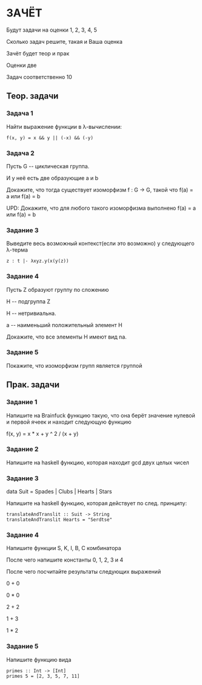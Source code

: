 # ЗАЧЁТ

Будут задачи на оценки 1, 2, 3, 4, 5

Сколько задач решите, такая и Ваша оценка

Зачёт будет теор и прак

Оценки две

Задач соответственно 10

## Теор. задачи

### Задача 1
Найти выражение функции в λ-вычислении:
```
f(x, y) = x && y || (-x) && (-y) 
```

### Задача 2
Пусть G -- циклическая группа.

И у неё есть две образующие a и b

Докажите, что тогда существует изоморфизм f : G -> G, такой что f(a) = a или f(a) = b

UPD: Докажите, что для любого такого изоморфизма выполнено f(a) = a или f(a) = b

### Задание 3
Выведите весь возможный контекст(если это возможно) у следующего λ-терма
```
z : t |- λxyz.y(x(y(z))
```

### Задание 4
Пусть Z образуют группу по сложению

H -- подгруппа Z

H -- нетривиальна. 

a -- наименьший положительный элемент H

Докажите, что все элементы H имеют вид na.

### Задание 5
Покажите, что изоморфизм групп является группой

## Прак. задачи
### Задание 1
Напишите на Brainfuck функцию такую, что она берёт значение нулевой и первой ячеек и находит следующую функцию

f(x, y) = x * x + y ^ 2 / (x + y)

### Задание 2
Напишите на haskell функцию, которая находит gcd двух целых чисел

### Задание 3
data Suit = Spades | Clubs | Hearts | Stars

Напишите на haskell функцию, которая действует по след. принципу:
```
translateAndTranslit :: Suit -> String
translateAndTranslit Hearts = "Serdtse" 
```

### Задание 4
Напишите функции S, K, I, B, C комбинатора

После чего напишите константы 0, 1, 2, 3 и 4

После чего посчитайте результаты следующих выражений

0 + 0

0 * 0 

2 + 2

1 + 3

1 * 2

### Задание 5
Напишите функцию вида
```
primes :: Int -> [Int]
primes 5 = [2, 3, 5, 7, 11]
```


